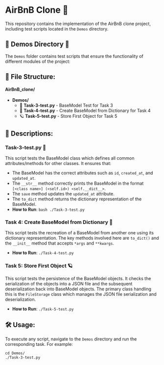 # AirBnB Clone 🏡

This repository contains the implementation of the AirBnB clone project, including test scripts located in the `Demos` directory.

## 🎉 Demos Directory 🎉

The `Demos` folder contains test scripts that ensure the functionality of different modules of the project:

## 📂 File Structure:

#### AirBnB_clone/
- **Demos/**
  - 🚀 **Task-3-test.py** - BaseModel Test for Task 3
  - 🌌 **Task-4-test.py** - Create BaseModel from Dictionary for Task 4
  - 🪐 **Task-5-test.py** - Store First Object for Task 5

## 🎯 Descriptions:

### Task-3-test.py 🚀
This script tests the BaseModel class which defines all common attributes/methods for other classes. It ensures that:

- The BaseModel has the correct attributes such as `id`, `created_at`, and `updated_at`.
- The `__str__` method correctly prints the BaseModel in the format `[<class name>] (<self.id>) <self.__dict__>`.
- The `save` method updates the `updated_at` attribute.
- The `to_dict` method returns the dictionary representation of the BaseModel.
- **How to Run**: 
        ```bash
        ./Task-3-test.py
        ```


### Task 4: Create BaseModel from Dictionary 🌌

This script tests the recreation of a BaseModel from another one using its dictionary representation. The key methods involved here are `to_dict()` and the `__init__` method that accepts `*args` and `**kwargs`.
- **How to Run**: 
        ```
        ./Task-4-test.py
        ```

### Task 5: Store First Object 🪐

This script tests the persistence of the BaseModel objects. It checks the serialization of the objects into a JSON file and the subsequent deserialization back into BaseModel objects. The primary class handling this is the `FileStorage` class which manages the JSON file serialization and deserialization.
- **How to Run**: 
        ```
        ./Task-5-test.py
        ```


## 🛠 Usage:

To execute any script, navigate to the `Demos` directory and run the corresponding task. For example:

```
cd Demos/
./Task-3-test.py
